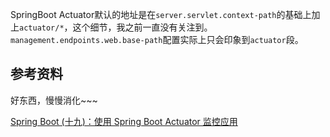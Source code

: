 SpringBoot Actuator默认的地址是在`server.servlet.context-path`的基础上加上`actuator/*`，这个细节，我之前一直没有关注到。`management.endpoints.web.base-path`配置实际上只会印象到`actuator`段。

## 参考资料

好东西，慢慢消化~~~

[Spring Boot (十九)：使用 Spring Boot Actuator 监控应用](http://www.ityouknow.com/springboot/2018/02/06/spring-boot-actuator.html)
